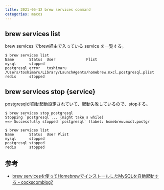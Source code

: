 ```yaml
---
title: 2021-05-12 brew services command
categories: macos
---
```


## brew services list

brew services でbrew経由で入っている service を一覧する。

```console
$ brew services list
Name       Status  User              Plist
mysql      stopped
postgresql error   toshimaru /Users/toshimaru/Library/LaunchAgents/homebrew.mxcl.postgresql.plist
redis      stopped
```

## brew services stop {service}

postgresqlが自動起動設定されていて、起動失敗しているので、stopする。

```console
$ brew services stop postgresql
Stopping `postgresql`... (might take a while)
==> Successfully stopped `postgresql` (label: homebrew.mxcl.postgr
```

```console
$ brew services list
Name       Status  User Plist
mysql      stopped
postgresql stopped
redis      stopped
```

## 参考

- [brew servicesを使ってHomebrewでインストールしたMySQLを自動起動する - cockscomblog?](https://cockscomb.hatenablog.com/entry/2014/04/05/153451)
